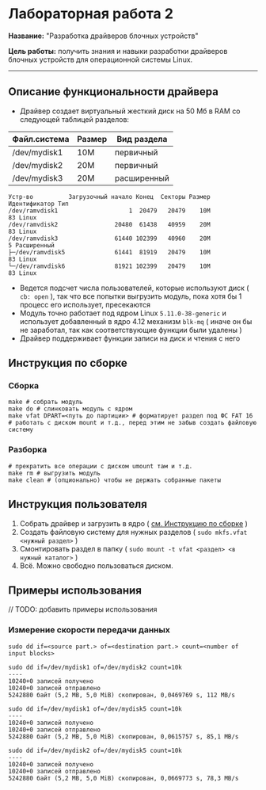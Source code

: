 # Лабораторная работа 2

**Название:** "Разработка драйверов блочных устройств"

**Цель работы:** получить знания и навыки разработки драйверов блочных устройств для операционной системы Linux.

---

## Описание функциональности драйвера

* Драйвер создает виртуальный жесткий диск на 50 Мб в RAM со следующей таблицей разделов:

| Файл.система  | Размер        | Вид раздела |
| ------------- | ------------- | ----------- |
| /dev/mydisk1  | 10M           | первичный   |
| /dev/mydisk2  | 20M           | первичный   |
| /dev/mydisk3  | 20M           | расширенный |

```
Устр-во          Загрузочный начало Конец  Секторы Размер Идентификатор Тип
/dev/ramvdisk1                    1  20479   20479    10M            83 Linux                            
/dev/ramvdisk2                20480  61438   40959    20M            83 Linux
/dev/ramvdisk3                61440 102399   40960    20M             5 Расширенный
├─/dev/ramvdisk5              61441  81919   20479    10M            83 Linux
└─/dev/ramvdisk6              81921 102399   20479    10M            83 Linux
```

* Ведется подсчет числа пользователей, которые используют диск ( `cb: open` ), так что все попытки выгрузить модуль, пока хотя бы 1 процесс его использует, пресекаются
* Модуль точно работает под ядром Linux `5.11.0-38-generic` и использует добавленный в ядро 4.12 механизм `blk-mq` ( иначе он бы не заработал, так как соответствующие функции были удалены )
* Драйвер поддерживает функции записи на диск и чтения с него

## Инструкция по сборке

### Сборка

```
make # собрать модуль
make do # слинковать модуль с ядром
make vfat DPART=<путь до партиции> # форматирует раздел под ФС FAT 16 
# работать с диском mount и т.д., перед этим не забыв создать файловую систему
```

### Разборка

```
# прекратить все операции с диском umount там и т.д.
make rm # выгрузить модуль
make clean # (опционально) чтобы не держать собранные пакеты
```

## Инструкция пользователя

1. Собрать драйвер и загрузить в ядро ( [см. Инструкцию по сборке](#инструкция-по-сборке) )
2. Создать файловую систему для нужных разделов ( `sudo mkfs.vfat <нужный раздел>` )
3. Смонтировать раздел в папку ( `sudo mount -t vfat <раздел> <в нужный каталог>` )
4. Всё. Можно свободно пользоваться диском.

## Примеры использования

// TODO: добавить примеры использования

### Измерение скорости передачи данных

`sudo dd if=<source part.> of=<destination part.> count=<number of input blocks>`

```
sudo dd if=/dev/mydisk1 of=/dev/mydisk2 count=10k
----
10240+0 записей получено
10240+0 записей отправлено
5242880 байт (5,2 MB, 5,0 MiB) скопирован, 0,0469769 s, 112 MB/s
```

```
sudo dd if=/dev/mydisk1 of=/dev/mydisk5 count=10k
----
10240+0 записей получено
10240+0 записей отправлено
5242880 байт (5,2 MB, 5,0 MiB) скопирован, 0,0615757 s, 85,1 MB/s
```

```
sudo dd if=/dev/mydisk2 of=/dev/mydisk5 count=10k
----
10240+0 записей получено
10240+0 записей отправлено
5242880 байт (5,2 MB, 5,0 MiB) скопирован, 0,0669773 s, 78,3 MB/s
```